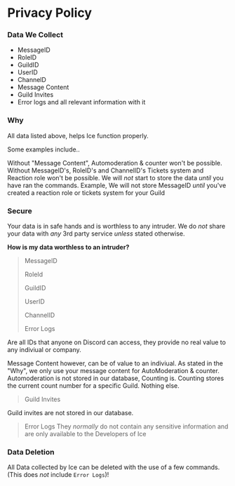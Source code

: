 # Privacy Policy

### Data We Collect
- MessageID
- RoleID
- GuildID
- UserID
- ChannelD
- Message Content
- Guild Invites
- Error logs and all relevant information with it

### Why
All data listed above, helps Ice function properly. 

Some examples include..

Without "Message Content", Automoderation & counter won't be possible. Without MessageID's, RoleID's and ChannelID's Tickets system and Reaction role won't be possible. We will *not* start to store the data *until* you have ran the commands. Example, We will not store MessageID *until* you've created a reaction role or tickets system for your Guild

### Secure
Your data is in safe hands and is worthless to any intruder. We do *not* share your data with *any* 3rd party service *unless* stated otherwise.

**How is my data worthless to an intruder?**

> MessageID
> 
> RoleId
> 
> GuildID
> 
> UserID
> 
> ChannelID
> 
> Error Logs

Are all IDs that anyone on Discord can access, they provide no real value to any indiviual or company.

Message Content however, can be of value to an indiviual. As stated in the "Why", we only use your message content for AutoModeration & counter. Automoderation is not stored in our database, Counting is. Counting stores the current count number for a specific Guild. Nothing else.

> Guild Invites

Guild invites are not stored in our database.

> Error Logs
They *normally* do not contain any sensitive information and are only available to the Developers of Ice

### Data Deletion 

All Data collected by Ice can be deleted with the use of a few commands. (This does *not* include `Error Logs`)!
